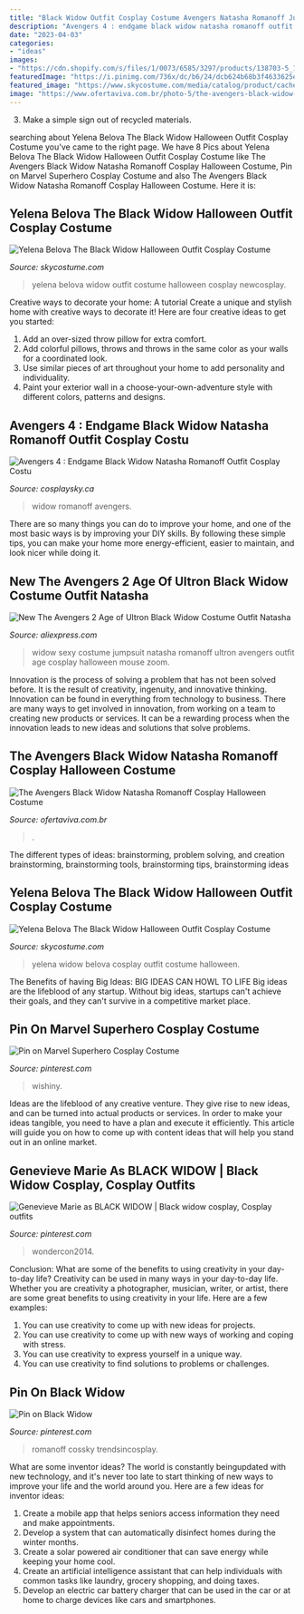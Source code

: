 ```yaml
---
title: "Black Widow Outfit Cosplay Costume Avengers Natasha Romanoff Jumpsuit ~ Yelena Belova The Black Widow Halloween Outfit Cosplay Costume"
description: "Avengers 4 : endgame black widow natasha romanoff outfit cosplay costu"
date: "2023-04-03"
categories:
- "ideas"
images:
- "https://cdn.shopify.com/s/files/1/0073/6585/3297/products/138703-5_1024x1024@2x.jpg?v=1571751079"
featuredImage: "https://i.pinimg.com/736x/dc/b6/24/dcb624b68b3f4633625e11aaed621418.jpg"
featured_image: "https://www.skycostume.com/media/catalog/product/cache/1/thumbnail/600x600/9df78eab33525d08d6e5fb8d27136e95/1/1/11007663-8.jpg"
image: "https://www.ofertaviva.com.br/photo-5/the-avengers-black-widow-natasha-romanoff-cosplay-halloween-costume-outfit-adulto-superhero-women-brasao-suit-custom-made.jpg"
---
```



3. Make a simple sign out of recycled materials.

	

		
searching about Yelena Belova The Black Widow Halloween Outfit Cosplay Costume you've came to the right page. We have 8 Pics about Yelena Belova The Black Widow Halloween Outfit Cosplay Costume like The Avengers Black Widow Natasha Romanoff Cosplay Halloween Costume, Pin on Marvel Superhero Cosplay Costume and also The Avengers Black Widow Natasha Romanoff Cosplay Halloween Costume. Here it is:
		
    
## Yelena Belova The Black Widow Halloween Outfit Cosplay Costume

<img loading=lazy src="https://www.skycostume.com/media/catalog/product/cache/1/thumbnail/600x600/9df78eab33525d08d6e5fb8d27136e95/1/1/11007663-8.jpg" onerror="this.onerror=null;this.src='https://tse1.mm.bing.net/th?id=OIP.hEnR9ho3ZjaYUuM9lwQx1AHaHa&amp;pid=15.1';" alt="Yelena Belova The Black Widow Halloween Outfit Cosplay Costume">

_Source: skycostume.com_

>yelena belova widow outfit costume halloween cosplay newcosplay. 

	

Creative ways to decorate your home: A tutorial
Create a unique and stylish home with creative ways to decorate it! Here are four creative ideas to get you started: 
1. Add an over-sized throw pillow for extra comfort.
2. Add colorful pillows, throws and throws in the same color as your walls for a coordinated look. 
3. Use similar pieces of art throughout your home to add personality and individuality. 
4. Paint your exterior wall in a choose-your-own-adventure style with different colors, patterns and designs.

    
## Avengers 4 : Endgame Black Widow Natasha Romanoff Outfit Cosplay Costu

<img loading=lazy src="https://cdn.shopify.com/s/files/1/0073/6585/3297/products/138703-5_1024x1024@2x.jpg?v=1571751079" onerror="this.onerror=null;this.src='https://tse3.mm.bing.net/th?id=OIP.JPEcNQpHzAj1v3Q3jBsBJgHaHa&amp;pid=15.1';" alt="Avengers 4 : Endgame Black Widow Natasha Romanoff Outfit Cosplay Costu">

_Source: cosplaysky.ca_

>widow romanoff avengers. 

	

There are so many things you can do to improve your home, and one of the most basic ways is by improving your DIY skills. By following these simple tips, you can make your home more energy-efficient, easier to maintain, and look nicer while doing it.

    
## New The Avengers 2 Age Of Ultron Black Widow Costume Outfit Natasha

<img loading=lazy src="https://ae01.alicdn.com/kf/HTB1Is.eoC3PL1JjSZFxq6ABBVXas/New-The-Avengers-2-Age-of-Ultron-Black-Widow-Costume-Outfit-Natasha-Romanoff-Sexy-Jumpsuit.jpg_640x640.jpg" onerror="this.onerror=null;this.src='https://tse2.mm.bing.net/th?id=OIP.tiYBzYOzKLiDL6PVkudqMgHaHa&amp;pid=15.1';" alt="New The Avengers 2 Age of Ultron Black Widow Costume Outfit Natasha">

_Source: aliexpress.com_

>widow sexy costume jumpsuit natasha romanoff ultron avengers outfit age cosplay halloween mouse zoom. 

	

Innovation is the process of solving a problem that has not been solved before. It is the result of creativity, ingenuity, and innovative thinking. Innovation can be found in everything from technology to business. There are many ways to get involved in innovation, from working on a team to creating new products or services. It can be a rewarding process when the innovation leads to new ideas and solutions that solve problems.

    
## The Avengers Black Widow Natasha Romanoff Cosplay Halloween Costume

<img loading=lazy src="https://www.ofertaviva.com.br/photo-5/the-avengers-black-widow-natasha-romanoff-cosplay-halloween-costume-outfit-adulto-superhero-women-brasao-suit-custom-made.jpg" onerror="this.onerror=null;this.src='https://tse1.mm.bing.net/th?id=OIP.k-1XsAkQPuWHaYE-FmhgswHaLH&amp;pid=15.1';" alt="The Avengers Black Widow Natasha Romanoff Cosplay Halloween Costume">

_Source: ofertaviva.com.br_

>. 

	

The different types of ideas: brainstorming, problem solving, and creation
brainstorming, brainstorming tools, brainstorming tips, brainstorming ideas

    
## Yelena Belova The Black Widow Halloween Outfit Cosplay Costume

<img loading=lazy src="https://www.skycostume.com/media/catalog/product/cache/1/thumbnail/600x600/9df78eab33525d08d6e5fb8d27136e95/1/1/11007663-9.jpg" onerror="this.onerror=null;this.src='https://tse1.mm.bing.net/th?id=OIP.XQO9ToyLbFn7FJJoYnRSVgHaHa&amp;pid=15.1';" alt="Yelena Belova The Black Widow Halloween Outfit Cosplay Costume">

_Source: skycostume.com_

>yelena widow belova cosplay outfit costume halloween. 

	

The Benefits of having Big Ideas:
BIG IDEAS CAN HOWL TO LIFE
Big ideas are the lifeblood of any startup. Without big ideas, startups can't achieve their goals, and they can't survive in a competitive market place.

    
## Pin On Marvel Superhero Cosplay Costume

<img loading=lazy src="https://i.pinimg.com/originals/1e/64/1e/1e641ec94429a0c2cc07ce1270c45f86.png" onerror="this.onerror=null;this.src='https://tse3.mm.bing.net/th?id=OIP.4uZvj2RoAV1bMCBnbvTZvwHaHa&amp;pid=15.1';" alt="Pin on Marvel Superhero Cosplay Costume">

_Source: pinterest.com_

>wishiny. 

	

Ideas are the lifeblood of any creative venture. They give rise to new ideas, and can be turned into actual products or services. In order to make your ideas tangible, you need to have a plan and execute it efficiently. This article will guide you on how to come up with content ideas that will help you stand out in an online market.

    
## Genevieve Marie As BLACK WIDOW | Black Widow Cosplay, Cosplay Outfits

<img loading=lazy src="https://i.pinimg.com/originals/65/49/4a/65494a31019244333845d580f98618e7.jpg" onerror="this.onerror=null;this.src='https://tse1.mm.bing.net/th?id=OIP.MhAfrOU4Ufua1TKYWunSlgHaLF&amp;pid=15.1';" alt="Genevieve Marie as BLACK WIDOW | Black widow cosplay, Cosplay outfits">

_Source: pinterest.com_

>wondercon2014. 

	

Conclusion: What are some of the benefits to using creativity in your day-to-day life?
Creativity can be used in many ways in your day-to-day life. Whether you are creativity a photographer, musician, writer, or artist, there are some great benefits to using creativity in your life. Here are a few examples:
1. You can use creativity to come up with new ideas for projects.
2. You can use creativity to come up with new ways of working and coping with stress.
3. You can use creativity to express yourself in a unique way.
4. You can use creativity to find solutions to problems or challenges.

    
## Pin On Black Widow

<img loading=lazy src="https://i.pinimg.com/736x/dc/b6/24/dcb624b68b3f4633625e11aaed621418.jpg" onerror="this.onerror=null;this.src='https://tse1.mm.bing.net/th?id=OIP.atYjq-_0kCbbt-0kWbuyqwHaLH&amp;pid=15.1';" alt="Pin on Black Widow">

_Source: pinterest.com_

>romanoff cossky trendsincosplay. 

	

What are some inventor ideas?
The world is constantly beingupdated with new technology, and it's never too late to start thinking of new ways to improve your life and the world around you. Here are a few ideas for inventor ideas: 
1. Create a mobile app that helps seniors access information they need and make appointments. 
2. Develop a system that can automatically disinfect homes during the winter months. 
3. Create a solar powered air conditioner that can save energy while keeping your home cool. 
4. Create an artificial intelligence assistant that can help individuals with common tasks like laundry, grocery shopping, and doing taxes. 
5. Develop an electric car battery charger that can be used in the car or at home to charge devices like cars and smartphones.

